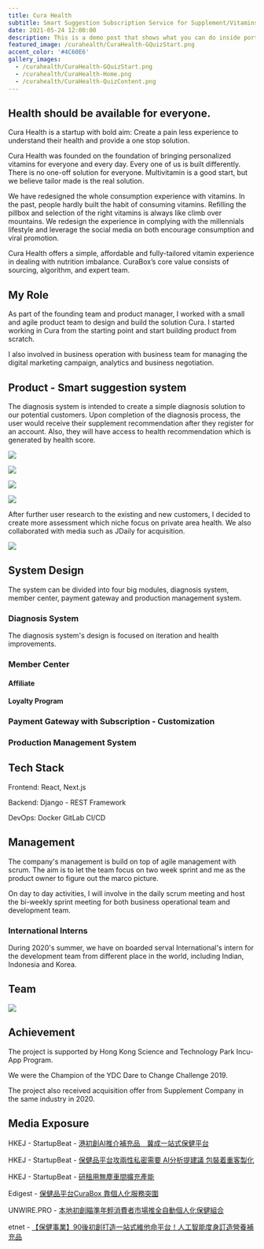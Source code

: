```yaml
---
title: Cura Health
subtitle: Smart Suggestion Subscription Service for Supplement/Vitamins.
date: 2021-05-24 12:00:00
description: This is a demo post that shows what you can do inside portfolio and blog posts. We’ve included everything you need to create engaging posts and case studies to show off your work in a beautiful way.
featured_image: /curahealth/CuraHealth-GQuizStart.png
accent_color: '#4C60E6'
gallery_images:
  - /curahealth/CuraHealth-GQuizStart.png
  - /curahealth/CuraHealth-Home.png
  - /curahealth/CuraHealth-QuizContent.png
---
```


## Health should be available for everyone.

Cura Health is a startup with bold aim: Create a pain less experience to understand their health and provide a one stop solution. 

Cura Health was founded on the foundation of bringing personalized vitamins for everyone and every day. Every one of us is built differently. There is no one-off solution for everyone. Multivitamin is a good start, but we believe tailor made is the real solution.

We have redesigned the whole consumption experience with vitamins. In the past, people hardly built the habit of consuming vitamins. Refilling the pillbox and selection of the right vitamins is always like climb over mountains. We redesign the experience in complying with the millennials lifestyle and leverage the social media on both encourage consumption and viral promotion.

Cura Health offers a simple, affordable and fully-tailored vitamin experience in dealing with nutrition imbalance. CuraBox’s core value consists of sourcing, algorithm, and expert team.

## My Role

As part of the founding team and product manager, I worked with a small and agile product team to design and build the solution Cura. I started working in Cura from the starting point and start building product from scratch. 

I also involved in business operation with business team for managing the digital marketing campaign, analytics and business negotiation.


## Product - Smart suggestion system

The diagnosis system is intended to create a simple diagnosis solution to our potential customers. Upon completion of the diagnosis process, the user would receive their supplement recommendation after they register for an account. Also, they will have access to health recommendation which is generated by health score.

![](/images/projects/curahealth/CuraHealth-GQuizStart.png)

![](/images/projects/curahealth/CuraHealth-QuizContent.png)

![](/images/projects/curahealth/CuraHealth-quizresult.png)

![](/images/projects/curahealth/CuraHealth-Home.png)

After further user research to the existing and new customers, I decided to create more assessment which niche focus on private area health. We also collaborated with media such as JDaily for acquisition.

![](/images/projects/curahealth/CuraHealth-Consent.png)

## System Design

The system can be divided into four big modules, diagnosis system, member center, payment gateway and production management system.


### Diagnosis System

The diagnosis system's design is focused on iteration and health improvements.

### Member Center
#### Affiliate

#### Loyalty Program

### Payment Gateway with Subscription - Customization

### Production Management System

## Tech Stack

Frontend: React, Next.js

Backend: Django - REST Framework

DevOps: Docker GitLab CI/CD

## Management

The company's management is build on top of agile management with scrum. The aim is to let the team focus on two week sprint and me as the product owner to figure out the marco picture.

On day to day activities, I will involve in the daily scrum meeting and host the bi-weekly sprint meeting for both business operational team and development team.

### International Interns
During 2020's summer, we have on boarded serval International's intern for the development team from different place in the world, including Indian, Indonesia and Korea.

## Team

![](/images/projects/curahealth/cura_team.png)

## Achievement

The project is supported by Hong Kong Science and Technology Park Incu-App Program.

We were the Champion of the YDC Dare to Change Challenge 2019.

The project also received acquisition offer from Supplement Company in the same industry in 2020.

## Media Exposure

HKEJ - StartupBeat - [ 港初創AI推介補充品　冀成一站式保健平台 ](http://startupbeat.hkej.com/?p=93101)

HKEJ - StartupBeat - [ 保健品平台攻兩性私密需要 AI分析提建議 包裝着重客製化 ](http://startupbeat.hkej.com/?p=101405)

HKEJ - StartupBeat - [ 研租用無塵車間擴充產能 ](http://startupbeat.hkej.com/?p=101412)

Edigest - [保健品平台CuraBox 靠個人化服務突圍](https://www.edigest.hk/%E8%81%B7%E5%A0%B4/%E4%BF%9D%E5%81%A5%E5%93%81-%E5%B9%B3%E5%8F%B0-curabox-%E5%80%8B%E4%BA%BA%E5%8C%96%E6%9C%8D%E5%8B%99-%E7%AA%81%E5%9C%8D-240546/)

UNWIRE.PRO - [本地初創瞄準年輕消費者市場推全自動個人化保健組合](https://unwire.pro/2021/04/28/curabox/startups/)

etnet - [【保健事業】90後初創打造一站式維他命平台！人工智能度身訂造營養補充品](http://www.etnet.com.hk/www/tc/lifestyle/digitalnewage/startupbusiness/70445)


